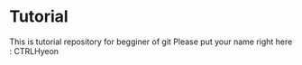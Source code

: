# Tutorial
This is tutorial repository for begginer of git
Please put your name right here : CTRLHyeon

